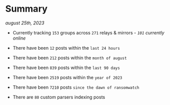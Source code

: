 
# Summary
_august 25th, 2023_

- Currently tracking `153` groups across `271` relays & mirrors - _`101` currently online_

- There have been `12` posts within the `last 24 hours`

- There have been `212` posts within the `month of august`

- There have been `839` posts within the `last 90 days`

- There have been `2519` posts within the `year of 2023`

- There have been `7210` posts `since the dawn of ransomwatch`

- There are `80` custom parsers indexing posts
